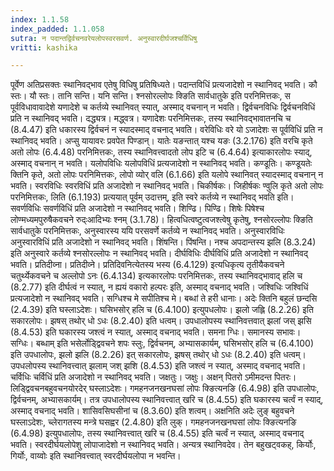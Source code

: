 ```yaml
---
index: 1.1.58
index_padded: 1.1.058
sutra: न पदान्तद्विर्वचनवरेयलोपस्वरसवर्ण. अनुस्वारदीर्घजश्चर्विधिषु
vritti: kashika

---
```

पूर्वेण अतिप्रसक्तः स्थानिवद्भाव एतेषु विधिषु प्रतिषिध्यते। पदान्तविधिं प्रत्यजादेशो न स्थानिवद् भवति। कौ स्तः। यौ स्तः। तानि सन्ति। यनि सन्ति। श्नसोरल्लोपः क्ङिति सार्वधातुके इति परनिमित्तकः, स पूर्वविधावावादेशे यणादेशे च कर्तव्ये स्थानिवत् स्यात्, अस्माद् वचनान् न भवति। द्विर्वचनविधिः द्विर्वचनविधिं प्रति न स्थानिवद् भवति। दद्ध्यत्र। मद्ध्वत्र। यणादेशः परनिमित्तकः, तस्य स्थानिवद्भावातनचि च (8.4.47) इति धकारस्य द्विर्वचनं न स्यादस्माद् वचनाद् भवति। वरेविधिः वरे यो ऽजादेशः स पूर्वविधिं प्रति न स्थानिवद् भवति। अप्सु यायावरः प्रवपेत पिण्डान्। यातेः यङन्तात् यश्च यङः (3.2.176) इति वरचि कृते अतो लोपः (6.4.48) परनिमित्तकः, तस्य स्थानिवत्त्वादतो लोप इटि च (6.4.64) इत्याकारलोपः स्याद्, अस्माद् वचनान् न भवति। यलोपविधिः यलोपविधिं प्रत्यजादेशो न स्थानिवद् भवति। कण्डूतिः। कण्डूयतेः क्तिनि कृते, अतो लोपः परनिमित्तकः, लोपो व्योर् वलि (6.1.66) इति यलोपे स्थानिवत् स्यादस्माद् वचनान् न भवति। स्वरविधिः स्वरविधिं प्रति अजादेशो न स्थानिवद् भवति। चिकीर्षकः। जिहीर्षकः ण्वुलि कृते अतो लोपः परनिमित्तकः, लिति (6.1.193) प्रत्ययात् पूर्वम् उदात्तम्, इति स्वरे कर्तव्ये न स्थानिवद् भवति इति। सवर्णविधिः सवर्णविधिं प्रति अजादेशो न स्थानिवद् भवति। शिण्ढि। पिण्ढि। शिषेः पिषेश्च लोण्मध्यमपुरुषैकवचने रुद्ःआदिभ्यः श्नम् (3.1.78)। हित्वधित्वष्टुत्वजश्त्वेषु कृतेषु, श्नसोरल्लोपः क्ङिति सार्वधातुके परनिमित्तकः, अनुस्वारस्य ययि परसवर्णे कर्तव्ये न स्थानिवद् भवति। अनुस्वारविधिः अनुस्वारविधिं प्रति अजादेशो न स्थानिवद् भवति। शिंषन्ति। पिंषन्ति। नश्च अपदान्तस्य झलि (8.3.24) इति अनुस्वारे कर्तव्ये श्नसोरल्लोपः न स्थानिवद् भवति। दीर्घविधिः दीर्घविधिं प्रति अजादेशो न स्थानिवद् भवति। प्रतिदीव्ना। प्रतिदीव्ने। प्रतिदिवनित्येतस्य भस्य (6.4.129) इत्यधिकृत्य तृतीयैकवचने चतुर्थ्येकवचने च अल्लोपो ऽनः (6.4.134) इत्यकारलोपः परनिमित्तकः, तस्य स्थानिवद्भावाद् हलि च (8.2.77) इति दीर्घत्वं न स्यात्, न ह्ययं वकारो हल्परः इति, अस्माद् वचनाद् भवति। जश्विधिः जश्विधिं प्रत्यजादेशो न स्थानिवद् भवति। सग्धिश्च मे सपीतिश्च मे। बब्धां ते हरी धानाः। अदेः क्तिनि बहुलं छन्दसि (2.4.39) इति घस्लाऽदेशः। घसिभसोर् हलि च (6.4.100) इत्युपधलोपः। झलो जह्लि (8.2.26) इति सकारलोपः। झषस् तथोर् धो ऽधः (8.2.40) इति धत्वम्। उपधालोपस्य स्थानिवत्तवात् झलां जस् झसि (8.4.53) इति घकारस्य जश्त्वं न स्यात्, अस्माद् वचनाद् भवति। समना ग्धिः। समानस्य सभावः। सग्धिः। बब्धाम् इति भसेर्लोड्द्विवचने शपः स्लुः, द्विर्वचनम्, अभ्यासकार्यम्, घसिभसोर् हलि च (6.4.100) इति उपधालोपः, झलो झलि (8.2.26) इत् सकारलोपः, झषस् तथोर् धो ऽधः (8.2.40) इति धत्वम्। उपधलोपस्य स्थानिवत्त्वात् झलाम् जश् झशि (8.4.53) इति जश्त्वं न स्यात्, अस्माद् वचनाद् भवति। चर्विधिः चर्विधिं प्रति अजादेशो न स्थानिवद् भवति। जक्षतुः। जक्षुः। अक्षन् पितरो ऽमीमदन्त पितरः। लिड्द्विवचनबहुवचनयोरदेर् घस्लाऽदेशः। गमहनजनखनघसां लोपः क्ङित्यनङि (6.4.98) इति उपधालोपः, द्विर्वचनम्, अभ्यासकार्यम्। तत्र उपधालोपस्य स्थानिवत्त्वात् खरि च (8.4.55) इति घकारस्य चर्त्वं न स्याद्, अस्माद् वचनाद् भवति। शासिवसिघसीनां च (8.3.60) इति शत्वम्। अक्षनिति अदेः लुङ् बहुवचने घस्लाऽदेशः, च्लेरागतस्य मन्त्रे घसह्वर (2.4.80) इति लुक्। गमहनजनखनघसां लोपः क्ङित्यनङि (6.4.98) इत्युपधालोपः, तस्य स्थानिवत्त्वात् खरि च (8.4.55) इति चर्त्वं न स्यात्, अस्माद् वचनाद् भवति। स्वरदीर्घयलोपेशु लोपाजादेशो न स्थानिवद् भवति। अन्यत्र स्थानिवदेव। तेन बहुखट्वकह्, किर्योः, गिर्योः, वाय्वोः इति स्थानिवत्त्वात् स्वरदीर्घयलोपा न भवन्ति।